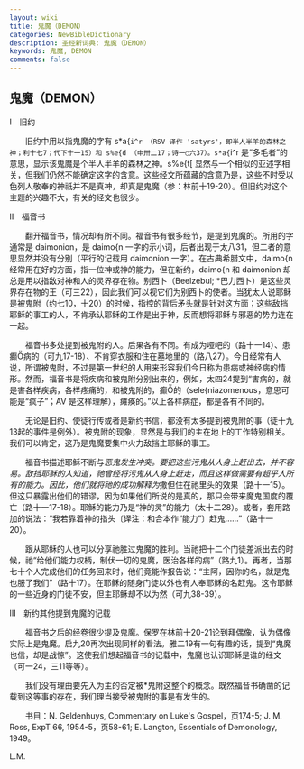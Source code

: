 ```yaml
---
layout: wiki
title: 鬼魔（DEMON）
categories: NewBibleDictionary
description: 圣经新词典: 鬼魔（DEMON）
keywords: 鬼魔, DEMON
comments: false
---
```


## 鬼魔（DEMON）

Ⅰ　旧约

　　旧约中用以指鬼魔的字有 s*a{`i^r （RSV 译作 'satyrs'，即半人半羊的森林之神；利十七7；代下十一15）和 s%e{d （申卅二17；诗一○六37）。s*a{`i^r 是“多毛者”的意思，显示该鬼魔是个半人半羊的森林之神。s%e{t[ 显然与一个相似的亚述字相关，但我们仍然不能确定这字的含意。这些经文所蕴藏的含意乃是，这些不时受以色列人敬奉的神祇并不是真神，却真是鬼魔（参：林前十19-20）。但旧约对这个主题的兴趣不大，有关的经文也很少。

Ⅱ　福音书

　　翻开福音书，情况却有所不同。福音书有很多经节，是提到鬼魔的。所用的字通常是 daimonion，是 daimo{n 一字的示小词，后者出现于太八31，但二者的意思显然并没有分别（平行的记载用 daimonion 一字）。在古典希腊文中，daimo{n 经常用在好的方面，指一位神或神的能力，但在新约，daimo{n 和 daimonion 却总是用以指敌对神和人的灵界存在物。别西卜（Beelzebul; *巴力西卜）是这些灵界存在物的王（可三22），因此我们可以视它们为别西卜的使者。当犹太人说耶稣是被鬼附（约七10，十20）的时候，指控的背后矛头就是针对这方面；这些敌挡耶稣的事工的人，不肯承认耶稣的工作是出于神，反而想将耶稣与邪恶的势力连在一起。

　　福音书多处提到被鬼附的人。后果各有不同。有成为哑吧的（路十一14）、患癫病的（可九17-18）、不肯穿衣服和住在墓地里的（路八27）。今日经常有人说，所谓被鬼附，不过是第一世纪的人用来形容我们今日称为患病或神经病的情形。然而，福音书是将疾病和被鬼附分别出来的，例如，太四24提到“害病的，就是害各样疾病，各样疼痛的，和被鬼附的，癫的（sele{niazomenous，意思可能是“疯子”；AV 是这样理解），瘫痪的。”以上各样病症，都是各有不同的。

　　无论是旧约、使徒行传或者是新约书信，都没有太多提到被鬼附的事（徒十九13起的事件是例外）。被鬼附的现象，显然是与我们的主在地上的工作特别相关。我们可以肯定，这乃是鬼魔要集中火力敌挡主耶稣的事工。

　　福音书描述耶稣不断与*恶鬼发生冲突。要把这些污鬼从人身上赶出去，并不容易。敌挡耶稣的人知道，祂曾经将污鬼从人身上赶走，而且这样做需要有超乎人所有的能力。因此，他们就将祂的成功解释为*撒但住在祂里头的效果（路十一15）。但这只暴露出他们的错谬，因为如果他们所说的是真的，那只会带来魔鬼国度的覆亡（路十一17-18）。耶稣的能力乃是“神的灵”的能力（太十二28）。或者，套用路加的说法：“我若靠着神的指头〔译注：和合本作“能力”〕赶鬼……”（路十一20）。

　　跟从耶稣的人也可以分享祂胜过鬼魔的胜利。当祂把十二个门徒差派出去的时候，祂“给他们能力权柄，制伏一切的鬼魔，医治各样的病”（路九1）。再者，当那七十个人完成他们的任务回来时，他们竟能作报告说：“主阿，因你的名，就是鬼也服了我们”（路十17）。在耶稣的随身门徒以外也有人奉耶稣的名赶鬼。这令耶稣的一些近身的门徒不安，但主耶稣却不以为然（可九38-39）。

Ⅲ　新约其他提到鬼魔的记载

　　福音书之后的经卷很少提及鬼魔。保罗在林前十20-21论到拜偶像，认为偶像实际上是鬼魔。启九20再次出现同样的看法。雅二19有一句有趣的话，提到“鬼魔也信，却是战惊”。这使我们想起福音书的记载中，鬼魔也认识耶稣是谁的经文（可一24，三11等等）。

　　我们没有理由要先入为主的否定被*鬼附这整个的概念。既然福音书确凿的记载到这等事的存在，我们理当接受被鬼附的事是有发生的。

　　书目：N. Geldenhuys, Commentary on Luke's Gospel，页174-5; J. M. Ross, ExpT 66, 1954-5，页58-61; E. Langton, Essentials of Demonology, 1949。

L.M.








